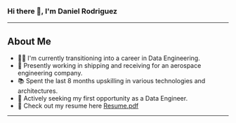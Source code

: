 ### Hi there 👋, I'm Daniel Rodriguez

---

## About Me
- 👨‍💻 I'm currently transitioning into a career in Data Engineering.
- 🚀 Presently working in shipping and receiving for an aerospace engineering company.
- 📚 Spent the last 8 months upskilling in various technologies and architectures.
- 🌱 Actively seeking my first opportunity as a Data Engineer.
- 📄 Check out my resume here [Resume.pdf](https://github.com/danielde720/danielde720/files/13029764/Resume.pdf)

---

<!--
**danielde720/danielde720** is a ✨ _special_ ✨ repository because its `README.md` (this file) appears on your GitHub profile.

Here are some ideas to get you started:

- 🔭 I’m currently working on ...
- 🌱 I’m currently learning ...
- 👯 I’m looking to collaborate on ...
- 🤔 I’m looking for help with ...
- 💬 Ask me about ...
- 📫 How to reach me: ...
- 😄 Pronouns: ...
- ⚡ Fun fact: ...
-->
